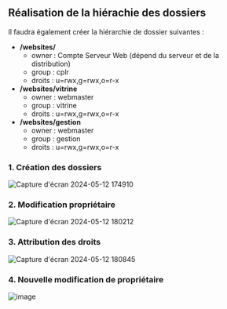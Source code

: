 ## Réalisation de la hiérachie des dossiers
Il faudra également créer la hiérarchie de dossier suivantes :

* **/websites/**
    * owner : Compte Serveur Web (dépend du serveur et de la distribution)
    * group : cplr
    * droits : u=rwx,g=rwx,o=r-x
* **/websites/vitrine**
    * owner : webmaster
    * group : vitrine
    * droits : u=rwx,g=rwx,o=r-x
* **/websites/gestion**
    * owner : webmaster
    * group : gestion
    * droits : u=rwx,g=rwx,o=r-x

### 1. Création des dossiers
![Capture d'écran 2024-05-12 174910](https://github.com/CFAI2024-CPLR/projet_web/assets/154502835/df706b1a-495f-4915-b2fb-992c260e2c21)

### 2. Modification propriétaire

![Capture d'écran 2024-05-12 180212](https://github.com/CFAI2024-CPLR/projet_web/assets/154502835/1f3044e3-b954-4f92-ad5b-1cef4002da97)

### 3. Attribution des droits
![Capture d'écran 2024-05-12 180845](https://github.com/CFAI2024-CPLR/projet_web/assets/154502835/9086b2ad-c1e6-40f9-b81f-68d58fcaf85a)

### 4. Nouvelle modification de propriétaire
![image](https://github.com/CFAI2024-CPLR/projet_web/assets/154502835/1d2ce6d2-cf78-4b84-a222-c6748a496d8c)
